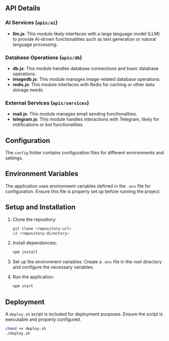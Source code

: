 
## API Details

### AI Services (`apis/ai`)

- **llm.js**: This module likely interfaces with a large language model (LLM) to provide AI-driven functionalities such as text generation or natural language processing.

### Database Operations (`apis/db`)

- **db.js**: This module handles database connections and basic database operations.
- **imagedb.js**: This module manages image-related database operations.
- **redis.js**: This module interfaces with Redis for caching or other data storage needs.

### External Services (`apis/services`)

- **mail.js**: This module manages email sending functionalities.
- **telegram.js**: This module handles interactions with Telegram, likely for notifications or bot functionalities.

## Configuration

The `config` folder contains configuration files for different environments and settings.

## Environment Variables

The application uses environment variables defined in the `.env` file for configuration. Ensure this file is properly set up before running the project.

## Setup and Installation

1. Clone the repository:
    ```bash
    git clone <repository-url>
    cd <repository-directory>
    ```

2. Install dependencies:
    ```bash
    npm install
    ```

3. Set up the environment variables:
    Create a `.env` file in the root directory and configure the necessary variables.

4. Run the application:
    ```bash
    npm start
    ```

## Deployment

A `deploy.sh` script is included for deployment purposes. Ensure the script is executable and properly configured.

```bash
chmod +x deploy.sh
./deploy.sh

